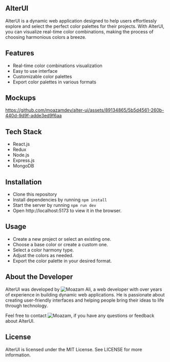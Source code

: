 ## AlterUI
AlterUI is a dynamic web application designed to help users effortlessly explore and select the perfect color palettes for their projects. With AlterUI, you can visualize real-time color combinations, making the process of choosing harmonious colors a breeze.

## Features
- Real-time color combinations visualization
- Easy to use interface
- Customizable color palettes
- Export color palettes in various formats

## Mockups

https://github.com/moazamdev/alter-ui/assets/89134865/5b5d4561-260b-440d-9d9f-adde3ed9f6aa

## Tech Stack
- React.js
- Redux
- Node.js
- Express.js
- MongoDB

## Installation
- Clone this repository
- Install dependencies by running `npm install`
- Start the server by running `npm run dev`
- Open http://localhost:5173 to view it in the browser.

## Usage
- Create a new project or select an existing one.
- Choose a base color or create a custom one.
- Select a color harmony type.
- Adjust the colors as needed.
- Export the color palette in your desired format.

## About the Developer
AlterUI was developed by ![Moazam Ali](https://www.linkedin.com/in/moazamdev/), a web developer with over years of experience in building dynamic web applications. He is passionate about creating user-friendly interfaces and helping people bring their ideas to life through technology.

Feel free to contact ![Moazam](https://www.linkedin.com/in/moazamdev/), if you have any questions or feedback about AlterUI.

## License
AlterUI is licensed under the MIT License. See LICENSE for more information.

